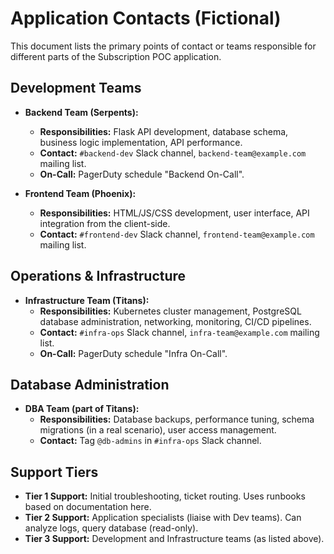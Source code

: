# Application Contacts (Fictional)

This document lists the primary points of contact or teams responsible for different parts of the Subscription POC application.

## Development Teams

* **Backend Team (Serpents):**
    * **Responsibilities:** Flask API development, database schema, business logic implementation, API performance.
    * **Contact:** `#backend-dev` Slack channel, `backend-team@example.com` mailing list.
    * **On-Call:** PagerDuty schedule "Backend On-Call".

* **Frontend Team (Phoenix):**
    * **Responsibilities:** HTML/JS/CSS development, user interface, API integration from the client-side.
    * **Contact:** `#frontend-dev` Slack channel, `frontend-team@example.com` mailing list.

## Operations & Infrastructure

* **Infrastructure Team (Titans):**
    * **Responsibilities:** Kubernetes cluster management, PostgreSQL database administration, networking, monitoring, CI/CD pipelines.
    * **Contact:** `#infra-ops` Slack channel, `infra-team@example.com` mailing list.
    * **On-Call:** PagerDuty schedule "Infra On-Call".

## Database Administration

* **DBA Team (part of Titans):**
    * **Responsibilities:** Database backups, performance tuning, schema migrations (in a real scenario), user access management.
    * **Contact:** Tag `@db-admins` in `#infra-ops` Slack channel.

## Support Tiers

* **Tier 1 Support:** Initial troubleshooting, ticket routing. Uses runbooks based on documentation here.
* **Tier 2 Support:** Application specialists (liaise with Dev teams). Can analyze logs, query database (read-only).
* **Tier 3 Support:** Development and Infrastructure teams (as listed above).